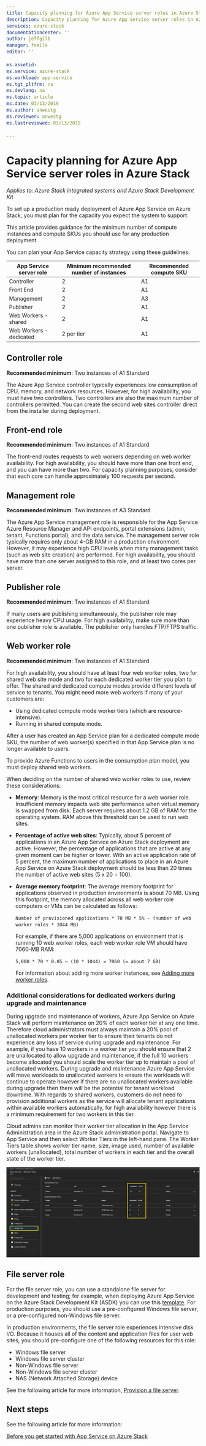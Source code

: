 ```yaml
---
title: Capacity planning for Azure App Service server roles in Azure Stack | Microsoft Docs
description: Capacity planning for Azure App Service server roles in Azure Stack
services: azure-stack
documentationcenter: ''
author: jeffgilb
manager: femila
editor: ''

ms.assetid:
ms.service: azure-stack
ms.workload: app-service
ms.tgt_pltfrm: na
ms.devlang: na
ms.topic: article
ms.date: 03/13/2019
ms.author: anwestg
ms.reviewer: anwestg
ms.lastreviewed: 03/13/2019

---
```

# Capacity planning for Azure App Service server roles in Azure Stack

*Applies to: Azure Stack integrated systems and Azure Stack Development Kit*

To set up a production ready deployment of Azure App Service on Azure Stack, you must plan for the capacity you expect the system to support.  

This article provides guidance for the minimum number of compute instances and compute SKUs you should use for any production deployment.

You can plan your App Service capacity strategy using these guidelines.

| App Service server role | Minimum recommended number of instances | Recommended compute SKU|
| --- | --- | --- |
| Controller | 2 | A1 |
| Front End | 2 | A1 |
| Management | 2 | A3 |
| Publisher | 2 | A1 |
| Web Workers - shared | 2 | A1 |
| Web Workers - dedicated | 2 per tier | A1 |

## Controller role

**Recommended minimum**: Two instances of A1 Standard

The Azure App Service controller typically experiences low consumption of CPU, memory, and network resources. However, for high availability, you must have two controllers. Two controllers are also the maximum number of controllers permitted. You can create the second web sites controller direct from the installer during deployment.

## Front-end role

**Recommended minimum**: Two instances of A1 Standard

The front-end routes requests to web workers depending on web worker availability. For high availability, you should have more than one front end, and you can have more than two. For capacity planning purposes, consider that each core can handle approximately 100 requests per second.

## Management role

**Recommended minimum**: Two instances of A3 Standard

The Azure App Service management role is responsible for the App Service Azure Resource Manager and API endpoints, portal extensions (admin, tenant, Functions portal), and the data service. The management server role typically requires only about 4-GB RAM in a production environment. However, it may experience high CPU levels when many management tasks (such as web site creation) are performed. For high availability, you should have more than one server assigned to this role, and at least two cores per server.

## Publisher role

**Recommended minimum**: Two instances of A1 Standard

If many users are publishing simultaneously, the publisher role may experience heavy CPU usage. For high availability, make sure more than one publisher role is available. The publisher only handles FTP/FTPS traffic.

## Web worker role

**Recommended minimum**: Two instances of A1 Standard

For high availability, you should have at least four web worker roles, two for shared web site mode and two for each dedicated worker tier you plan to offer. The shared and dedicated compute modes provide different levels of service to tenants. You might need more web workers if many of your customers are:

- Using dedicated compute mode worker tiers (which are resource-intensive).
- Running in shared compute mode.

After a user has created an App Service plan for a dedicated compute mode SKU, the number of web worker(s) specified in that App Service plan is no longer available to users.

To provide Azure Functions to users in the consumption plan model, you must deploy shared web workers.

When deciding on the number of shared web worker roles to use, review these considerations:

- **Memory**: Memory is the most critical resource for a web worker role. Insufficient memory impacts web site performance when virtual memory is swapped from disk. Each server requires about 1.2 GB of RAM for the operating system. RAM above this threshold can be used to run web sites.
- **Percentage of active web sites**: Typically, about 5 percent of applications in an Azure App Service on Azure Stack deployment are active. However, the percentage of applications that are active at any given moment can be higher or lower. With an active application rate of 5 percent, the maximum number of applications to place in an Azure App Service on Azure Stack deployment should be less than 20 times the number of active web sites (5 x 20 = 100).
- **Average memory footprint**: The average memory footprint for applications observed in production environments is about 70 MB. Using this footprint, the memory allocated across all web worker role computers or VMs can be calculated as follows:

   `Number of provisioned applications * 70 MB * 5% - (number of web worker roles * 1044 MB)`

   For example, if there are 5,000 applications on environment that is running 10 web worker roles, each web worker role VM should have 7060-MB RAM:

   `5,000 * 70 * 0.05 – (10 * 1044) = 7060 (= about 7 GB)`

   For information about adding more worker instances, see [Adding more worker roles](azure-stack-app-service-add-worker-roles.md).

### Additional considerations for dedicated workers during upgrade and maintenance

During upgrade and maintenance of workers, Azure App Service on Azure Stack will perform maintenance on 20% of each worker tier at any one time.  Therefore cloud administrators must always maintain a 20% pool of unallocated workers per worker tier to ensure their tenants do not experience any loss of service during upgrade and maintenance.  For example, if you have 10 workers in a worker tier you should ensure that 2 are unallocated to allow upgrade and maintenance, if the full 10 workers become allocated you should scale the worker tier up to maintain a pool of unallocated workers. During upgrade and maintenance Azure App Service will move workloads to unallocated workers to ensure the workloads will continue to operate however if there are no unallocated workers available during upgrade then there will be the potential for tenant workload downtime.  With regards to shared workers, customers do not need to provision additional workers as the service will allocate tenant applications within available workers automatically, for high availability however there is a minimum requirement for two workers in this tier.

Cloud admins can monitor their worker tier allocation in the App Service Administration area in the Azure Stack administration portal.  Navigate to App Service and then select Worker Tiers in the left-hand pane.  The Worker Tiers table shows worker tier name, size, image used, number of available workers (unallocated), total number of workers in each tier and the overall state of the worker tier.

![App Service Administration - Worker Tiers][1]

## File server role

For the file server role, you can use a standalone file server for development and testing; for example, when deploying Azure App Service on the Azure Stack Development Kit (ASDK) you can use this [template](https://aka.ms/appsvconmasdkfstemplate).  For production purposes, you should use a pre-configured Windows file server, or a pre-configured non-Windows file server.

In production environments, the file server role experiences intensive disk I/O. Because it houses all of the content and application files for user web sites, you should pre-configure one of the following resources for this role:

- Windows file server
- Windows file server cluster
- Non-Windows file server
- Non-Windows file server cluster
- NAS (Network Attached Storage) device

See the following article for more information, [Provision a file server](azure-stack-app-service-before-you-get-started.md#prepare-the-file-server).

## Next steps

See the following article for more information:

[Before you get started with App Service on Azure Stack](azure-stack-app-service-before-you-get-started.md)

<!--Image references-->
[1]: ./media/azure-stack-app-service-capacity-planning/Worker-Tier-Allocation.png